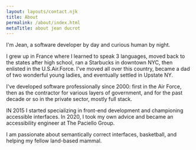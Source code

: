 ```yaml
---
layout: layouts/contact.njk
title: About
permalink: /about/index.html
metaTitle: about jean ducrot
---
```

I'm Jean, a software developer by day and curious human by night.

I grew up in France where I learned to speak 3 languages, moved back to the states after high school, ran a Starbucks in downtown NYC, then enlisted in the U.S.Air.Force. I've moved all over this country, became a dad of two wonderful young ladies, and eventually settled in Upstate NY.

I've developed software professionally since 2000: first in the Air Force, then as the contractor for various layers of government, and for the past decade or so in the private sector, mostly full stack.  

IN 2015 I started specializing in front-end development and championing accessible interfaces. In 2020, I took my own advice and became an accessibility engineer at The Paciello Group.

I am passionate about semantically correct interfaces, basketball, and helping my fellow land-based mammal.